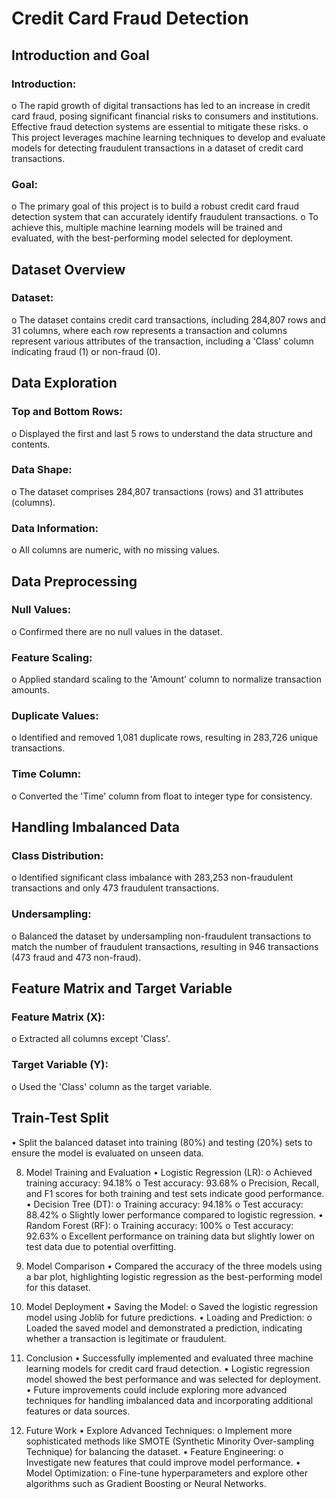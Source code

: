 # Credit Card Fraud Detection

## Introduction and Goal
### Introduction:
o	The rapid growth of digital transactions has led to an increase in credit card fraud, posing significant financial risks to consumers and institutions. Effective fraud detection systems are essential to mitigate these risks.
o	This project leverages machine learning techniques to develop and evaluate models for detecting fraudulent transactions in a dataset of credit card transactions.
### Goal:
o	The primary goal of this project is to build a robust credit card fraud detection system that can accurately identify fraudulent transactions.
o	To achieve this, multiple machine learning models will be trained and evaluated, with the best-performing model selected for deployment.

## Dataset Overview
### Dataset:
o	The dataset contains credit card transactions, including 284,807 rows and 31 columns, where each row represents a transaction and columns represent various attributes of the transaction, including a 'Class' column indicating fraud (1) or non-fraud (0).

## Data Exploration
### Top and Bottom Rows:
o	Displayed the first and last 5 rows to understand the data structure and contents.
### Data Shape:
o	The dataset comprises 284,807 transactions (rows) and 31 attributes (columns).
### Data Information:
o	All columns are numeric, with no missing values.

## Data Preprocessing
### Null Values:
o	Confirmed there are no null values in the dataset.
### Feature Scaling:
o	Applied standard scaling to the 'Amount' column to normalize transaction amounts.
### Duplicate Values:
o	Identified and removed 1,081 duplicate rows, resulting in 283,726 unique transactions.
### Time Column:
o	Converted the 'Time' column from float to integer type for consistency.

## Handling Imbalanced Data
### Class Distribution:
o	Identified significant class imbalance with 283,253 non-fraudulent transactions and only 473 fraudulent transactions.
### Undersampling:
o	Balanced the dataset by undersampling non-fraudulent transactions to match the number of fraudulent transactions, resulting in 946 transactions (473 fraud and 473 non-fraud).

## Feature Matrix and Target Variable
### Feature Matrix (X):
o	Extracted all columns except 'Class'.
### Target Variable (Y):
o	Used the 'Class' column as the target variable.

## Train-Test Split
•	Split the balanced dataset into training (80%) and testing (20%) sets to ensure the model is evaluated on unseen data.

8. Model Training and Evaluation
•	Logistic Regression (LR):
o	Achieved training accuracy: 94.18%
o	Test accuracy: 93.68%
o	Precision, Recall, and F1 scores for both training and test sets indicate good performance.
•	Decision Tree (DT):
o	Training accuracy: 94.18%
o	Test accuracy: 88.42%
o	Slightly lower performance compared to logistic regression.
•	Random Forest (RF):
o	Training accuracy: 100%
o	Test accuracy: 92.63%
o	Excellent performance on training data but slightly lower on test data due to potential overfitting.

9. Model Comparison
•	Compared the accuracy of the three models using a bar plot, highlighting logistic regression as the best-performing model for this dataset.

10. Model Deployment
•	Saving the Model:
o	Saved the logistic regression model using Joblib for future predictions.
•	Loading and Prediction:
o	Loaded the saved model and demonstrated a prediction, indicating whether a transaction is legitimate or fraudulent.

11. Conclusion
•	Successfully implemented and evaluated three machine learning models for credit card fraud detection.
•	Logistic regression model showed the best performance and was selected for deployment.
•	Future improvements could include exploring more advanced techniques for handling imbalanced data and incorporating additional features or data sources.

12. Future Work
•	Explore Advanced Techniques:
o	Implement more sophisticated methods like SMOTE (Synthetic Minority Over-sampling Technique) for balancing the dataset.
•	Feature Engineering:
o	Investigate new features that could improve model performance.
•	Model Optimization:
o	Fine-tune hyperparameters and explore other algorithms such as Gradient Boosting or Neural Networks.


